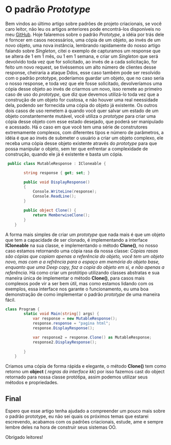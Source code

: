# O padrão _Prototype_

Bem vindos ao último artigo sobre padrões de projeto criacionais, se você caro leitor, não leu os artigos anteriores pode encontrá-los disponíveis no meu [GitHub](https://github.com/Dsouzavl?tab=repositories). Hoje falaremos sobre o padrão _Prototype_, a idéia por trás dele é forncer em casos necessários, uma cópia de um objeto, ao invés de um novo objeto, uma nova instância, lembrando rapidamente do nosso artigo falando sobre _Singleton_, citei o exemplo de capturamos um response que se altera de 1 em 1 mês, ou 1 em 1 semana, e criar um _Singleton_ que será devolvido toda vez que for solicitado, ao invés de a cada solicitação, for feito um novo request, se tivéssemos um alto número de clientes desse response, cheiraria a ataque Ddos, esse caso também pode ser resolvido com o padrão prototype, poderíamos guardar um objeto, que no caso seria o nosso response, e toda vez que ele fosse solicitado, devolveríamos uma cópia desse objeto ao invés de criarmos um novo, isso remete ao primeiro caso de uso do _prototype_, que diz que devemos utilizá-lo toda vez que a construção de um objeto for custosa, e não houver uma real neessidade dela, podendo ser fornecida uma cópia do objeto já existente. Os outros dois casos de uso remetem á quando você quer salvar um estado de um objeto constantemente mutável, você utiliza o _prototype_ para criar uma cópia desse objeto com esse estado desejado, que poderá ser manipulado e acessado. Há o caso em que você tem uma série de construtores extremamente complexos, com diferentes tipos e número de parâmetros, a idéia é que ao invés de submeter o usuário a criar um objeto complexo, ele receba uma cópia desse objeto existente através do _prototype_ para que possa manipular o objeto, sem ter que enfrentar a complexidade de construção, quando ele já é existente e basta um cópia. 

```csharp
 public class MutableResponse : ICloneable {

        string response { get; set; }

        public void DisplayResponse() 
        {
            Console.WriteLine(response);
            Console.ReadLine();
        }

        public object Clone() {
            return MemberwiseClone();
        }
    }
``` 
A forma mais simples de criar um _prototype_ que nada mais é que um objeto que tem a capacidade de ser clonado, é implementando a interface **ICloneable** na sua classe, e implementando o método **Clone()**, no nosso caso estamos retornando uma cópia rasa da nossa classe: _Cópias rasas são cópias que copiam apenas a referência do objeto, você tem um objeto novo, mas com a a refrência para o espaço em memória do objeto base, enquanto que uma Deep copy, faz a copia do objeto em si, e não apenas a referência_. Há como criar um protótipo utilizando classes abstratas e sua maneira única de implementar o método **Clone()**, para casos mais complexos pode vir a ser bem útil, mas como estamos lidando com os exemplos, essa interface nos garante o funcionamento, eu uma boa demonstração de como implementar o padrão _prototype_ de uma maneira fácil. 

```csharp
class Program {
        static void Main(string[] args) {
            var response = new MutableResponse();
            response.response = "pagina html";
            response.DisplayResponse();

            var response2 = response.Clone() as MutableResponse;
            response2.DisplayResponse();
            
        }
    }
```
Criamos uma cópia de forma rápida e elegante, o método **Clone()** tem como retorno um **object** ( _regras da interface kk_) por isso fazemos cast do object retornado para nossa classe protótipa, assim podemos utilizar seus métodos e propriedades.


## Final

Espero que esse artigo tenha ajudado a compreender um pouco mais sobre o padrão prototype, eu não sei quais os próximos temas que estarei escrevendo, acabamos com os padrões criacionais, estude, ame e sempre lembre deles na hora de construir seus sistemas OO.

Obrigado leitores!
